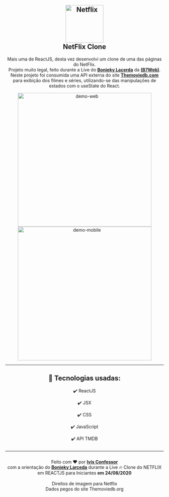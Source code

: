 <section align="center">

<h1>
<br>
    <img 
        src="https://upload.wikimedia.org/wikipedia/commons/0/0f/Logo_Netflix.png" 
        alt="Netflix" 
        width="120"
    />
<br>
NetFlix Clone
</h1>

<p>
    Mais uma de ReactJS, desta vez desenvolvi um clone de uma das páginas do NetFlix.<br />
    Projeto muito legal, feito durante a Live do <a style="font-weight:bold;" href="https://github.com/bonieky">Bonieky Lacerda</a> da <a style="font-weight:bold;" href="https://www.linkedin.com/company/b7web/">(B7Web)</a>.
    <br />
    Neste projeto foi consumida uma API externa do site <a style="font-weight:bold;" href="https://www.themoviedb.org/">Themoviedb.com</a> para exibição dos filmes e séries, utilizando-se das manipulações de estados com o useState do React.
</p>

<div>
    <img src="./github/NetFlixCloneWeb.gif"
    alt="demo-web" height="425" />
    <img src="./github/NetFlixCloneMobile.gif"
    alt="demo-mobile" height="425" />
</div>

<hr />

<div style="margin: 25px 0;">

## 🚀 Tecnologias usadas:

✔️ ReactJS

✔️ JSX

✔️ CSS

✔️ JavaScript

✔️ API TMDB

</div>

<hr />

<footer style="margin: 25px 0;">
    Feito com <span role="img" aria-label="coração">❤️</span> por <a style="font-weight:bold;" href="https://github.com/ivisconfessor" target="_black">Ivís Confessor</a> 
    <br/>com a orientação do <a style="font-weight:bold;" href="https://github.com/bonieky" target="_black">
    Bonieky Larceda</a> durante a Live <span role="img" aria-label="fogo">🔥</span> Clone do NETFLIX em REACTJS para Iniciantes <strong> em 24/08/2020</strong><br/><br/>
    Direitos de imagem para Netflix<br/>
    Dados pegos do site Themoviedb.org
</footer>

</section>
